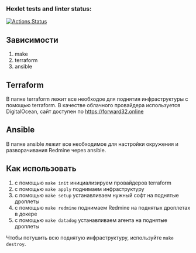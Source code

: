 ### Hexlet tests and linter status:
[![Actions Status](https://github.com/forward32/devops-for-programmers-project-77/actions/workflows/hexlet-check.yml/badge.svg)](https://github.com/forward32/devops-for-programmers-project-77/actions)

## Зависимости
1) make
2) terraform
3) ansible

## Terraform
В папке terraform лежит все необходое для поднятия инфраструктуры с помощью terraform. В качестве облачного провайдера используется DigitalOcean, сайт доступен по https://forward32.online

## Ansible
В папке ansible лежит все необходимое для настройки окружения и разворачивания Redmine через ansible.

## Как использовать
1) с помощью `make init` инициализируем провайдеров terraform
2) с помощью `make apply` поднимаем инфраструктуру
3) с помощью `make setup` устанавливаем нужный софт на поднятые дроплеты
4) с помощью `make redmine` поднимаем Redmine на поднятых дроплетах в докере
5) с помощью `make datadog` устанавливаем агента на поднятые дроплеты

Чтобы потушить всю поднятую инфраструктуру, используйте `make destroy`.
